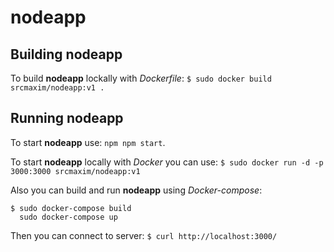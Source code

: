 # **nodeapp**

## Building **nodeapp**

To build **nodeapp** lockally with *Dockerfile*: 
`$ sudo docker build srcmaxim/nodeapp:v1 .`

## Running **nodeapp**

To start **nodeapp** use: `npm npm start`.

To start  **nodeapp** locally with *Docker* you can use:
`$ sudo docker run -d -p 3000:3000 srcmaxim/nodeapp:v1`

Also you can build and run **nodeapp** using *Docker-compose*:
```
$ sudo docker-compose build
  sudo docker-compose up        
```

Then you can connect to server:
`$ curl http://localhost:3000/`
